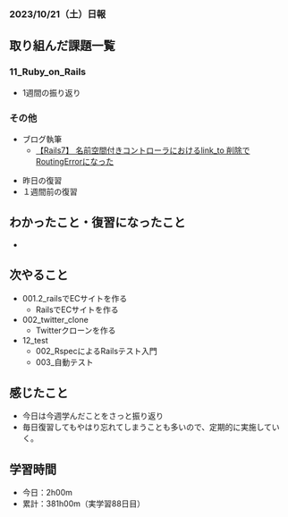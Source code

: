 ### 2023/10/21（土）日報
## 取り組んだ課題一覧

### 11_Ruby_on_Rails
  - 1週間の振り返り 
  <!-- - 001.2_railsでECサイトを作る
    - RailsでECサイトを作る 
      - 商品管理画面機能の実装
        - 一覧、作成、編集画面のUIを実装
        - 削除機能の実装
        - Basic認証の実装 -->

<!-- ### 12_test
  - 001_テスト技法について学ぶ
    - セクション6 - セクション10 -->


### その他
- ブログ執筆
  - [【Rails7】 名前空間付きコントローラにおけるlink_to 削除でRoutingErrorになった](https://tatsuki-ju.hatenablog.com/entry/2023/10/20/155650)
<!-- - 模写コーディング
  - [作って学ぶコーディング学習サイト](https://code-step.com/)
    - [【入門編】recipemenu](https://github.com/imahoritatsuki/copyingCoding/tree/main/introductory-recipemenu/output) -->
<!-- - 関連書籍
  - [Good Code, Bad Code ～持続可能な開発のためのソフトウェアエンジニア的思考](https://amzn.asia/d/7NzMcZp) -->
<!-- - 関連記事・動画
  - [初心者プログラマが犯しがちな過ち25選](https://qiita.com/rana_kualu/items/379eefb3a40c6b44cb92) -->
- 昨日の復習
- １週間前の復習

## わかったこと・復習になったこと
  <!-- - [Rails Strong Parameters（ストロングパラメータ）とは](https://www.notion.so/Rails-Strong-Parameters-dd435e05aa6f4f5da082bb0fdb687188?pvs=4)（復）
  - [Rails コントローラーのコールバックメソッド(before/after_action)でリファクタリング](https://www.notion.so/Rails-before-after_action-a9a74b48629b4005b0fc68adadeba06d?pvs=4)（復）
  - [Rails deleteメソッドとdestroyメソッドの違い](https://www.notion.so/Rails-delete-destroy-54d72e2bf5924de3af11d3ff1e4b680d?pvs=4)（復）
  - [Rails 名前空間付きコントローラにおけるlink_to 削除でRoutingErrorになった](https://www.notion.so/Rails-link_to-RoutingError-d3bd4b0bc75c409dbee295493afdbb22?pvs=4)（新）
  - [Rails Basic認証の実装方法](https://www.notion.so/Rails-Basic-a885416f7a544ad5a76895cf0247a8f2?pvs=4)（新）
  - [Rails dotenv-rails gem で環境変数を簡単に管理する](https://www.notion.so/Rails-dotenv-rails-gem-111986afe4a14eafa45209326adc10a0?pvs=4)（新）
  - [Rails HTMLの<img>タグを生成するimage_tag](https://www.notion.so/Rails-HTML-img-image_tag-d2b5323eb23b42be81633296a412554e?pvs=4)（復）
  - [Rails ファイルアップロード用のフィールドを作成する form.file_field](https://www.notion.so/Rails-form-file_field-cba93113e3a4477da23a09bd946f9c3f?pvs=4)（復） -->
  - 

## 次やること
  - 001.2_railsでECサイトを作る
    - RailsでECサイトを作る
  - 002_twitter_clone
    - Twitterクローンを作る
- 12_test
  - 002_RspecによるRailsテスト入門
  - 003_自動テスト

## 感じたこと
- 今日は今週学んだことをさっと振り返り
- 毎日復習してもやはり忘れてしまうことも多いので、定期的に実施していく。


## 学習時間
- 今日：2h00m
- 累計：381h00m（実学習88日目）

